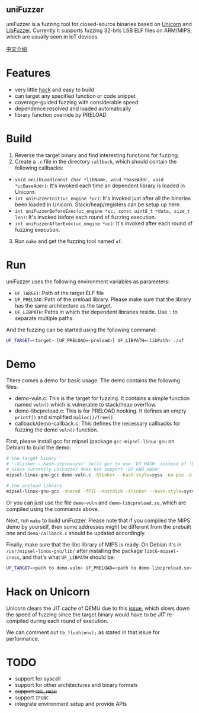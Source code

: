 uniFuzzer
---------

uniFuzzer is a fuzzing tool for closed-source binaries based on [Unicorn](https://github.com/unicorn-engine/unicorn) and [LibFuzzer](https://llvm.org/docs/LibFuzzer.html). Currently it supports fuzzing 32-bits LSB ELF files on ARM/MIPS, which are usually seen in IoT devices.

[中文介绍](http://galaxylab.com.cn/%e5%9f%ba%e4%ba%8eunicorn%e5%92%8clibfuzzer%e7%9a%84%e6%a8%a1%e6%8b%9f%e6%89%a7%e8%a1%8cfuzzing/)

# Features

- very little [hack](#-hack-on-unicorn) and easy to build
- can target any specified function or code snippet
- coverage-guided fuzzing with considerable speed
- dependence resolved and loaded automatically
- library function override by PRELOAD


# Build

1. Reverse the target binary and find interesting functions for fuzzing.
2. Create a `.c` file in the directory `callback`, which should contain the following callbacks:

* `void onLibLoad(const char *libName, void *baseAddr, void *ucBaseAddr)`: It's invoked each time an dependent library is loaded in Unicorn.
* `int uniFuzzerInit(uc_engine *uc)`: It's invoked just after all the binaries been loaded in Unicorn. Stack/heap/registers can be setup up here.
* `int uniFuzzerBeforeExec(uc_engine *uc, const uint8_t *data, size_t len)`: It's invoked before each round of fuzzing execution.
* `int uniFuzzerAfterExec(uc_engine *uc)`: It's invoked after each round of fuzzing execution.

3. Run `make` and get the fuzzing tool named `uf`.


# Run

uniFuzzer uses the following environment variables as parameters:

- `UF_TARGET`: Path of the target ELF file
- `UF_PRELOAD`: Path of the preload library. Please make sure that the library has the same architecture as the target.
- `UF_LIBPATH`: Paths in which the dependent libraries reside. Use `:` to separate multiple paths.

And the fuzzing can be started using the following command:

```bash
UF_TARGET=<target> [UF_PRELOAD=<preload>] UF_LIBPATH=<libPath> ./uf
```


# Demo

There comes a demo for basic usage. The demo contains the following files:

- demo-vuln.c: This is the target for fuzzing. It contains a simple function named `vuln()` which is vulnerable to stack/heap overflow.
- demo-libcpreload.c: This is for PRELOAD hooking. It defines an empty `printf()` and simplified `malloc()/free()`.
- callback/demo-callback.c: This defines the necessary callbacks for fuzzing the demo `vuln()` function.

First, please install gcc for mipsel (package `gcc-mipsel-linux-gnu` on Debian) to build the demo:

```bash
# the target binary
# '-Xlinker --hash-style=sysv' tells gcc to use 'DT_HASH' instead of 'DT_GNU_HASH' for symbol lookup
# since currently uniFuzzer does not support 'DT_GNU_HASH'
mipsel-linux-gnu-gcc demo-vuln.c -Xlinker --hash-style=sysv -no-pie -o demo-vuln

# the preload library
mipsel-linux-gnu-gcc -shared -fPIC -nostdlib -Xlinker --hash-style=sysv demo-libcpreload.c -o demo-libcpreload.so
```

Or you can just use the file `demo-vuln` and `demo-libcpreload.so`, which are compiled using the commands above.

Next, run `make` to build uniFuzzer. Please note that if you compiled the MIPS demo by yourself, then some addresses might be different from the prebuilt one and `demo-callback.c` should be updated accordingly.

Finally, make sure that the libc library of MIPS is ready. On Debian it's in `/usr/mipsel-linux-gnu/lib/` after installing the package `libc6-mipsel-cross`, and that's what `UF_LIBPATH` should be:

```bash
UF_TARGET=<path to demo-vuln> UF_PRELOAD=<path to demo-libcpreload.so> UF_LIBPATH=<lib path for MIPS> ./uf
```

# Hack on Unicorn

Unicorn clears the JIT cache of QEMU due to this [issue](https://github.com/unicorn-engine/unicorn/issues/1043), which slows down the speed of fuzzing since the target binary would have to be JIT re-compiled during each round of execution. 

We can comment out `tb_flush(env);` as stated in that issue for performance.

# TODO

* support for syscall
* support for other architectures and binary formats
* ~~support `GNU_HASH`~~
* support `IFUNC`
* integrate environment setup and provide APIs
